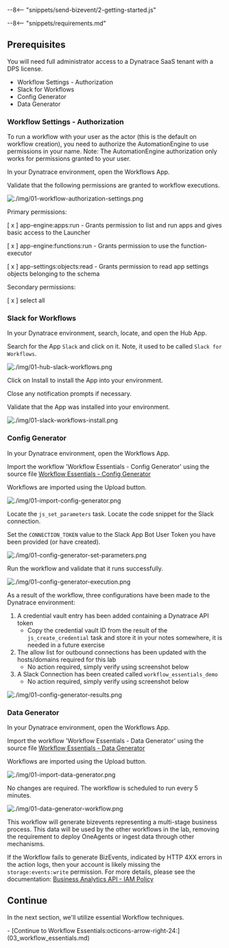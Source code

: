 --8<-- "snippets/send-bizevent/2-getting-started.js"

<!--TODO: Update requirements -->
--8<-- "snippets/requirements.md"

## Prerequisites

You will need full administrator access to a Dynatrace SaaS tenant with a DPS license.

* Workflow Settings - Authorization
* Slack for Workflows
* Config Generator
* Data Generator

### Workflow Settings - Authorization

To run a workflow with your user as the actor (this is the default on workflow creation), you need to authorize the AutomationEngine to use permissions in your name. Note: The AutomationEngine authorization only works for permissions granted to your user.

In your Dynatrace environment, open the Workflows App.

Validate that the following permissions are granted to workflow executions.

![./img/01-workflow-authorization-settings.png](./img/01-workflow-authorization-settings.png)

Primary permissions:

[ x ] app-engine:apps:run - Grants permission to list and run apps and gives basic access to the Launcher

[ x ] app-engine:functions:run - Grants permission to use the function-executor

[ x ] app-settings:objects:read - Grants permission to read app settings objects belonging to the schema

Secondary permissions:

[ x ] select all

### Slack for Workflows

In your Dynatrace environment, search, locate, and open the Hub App.

Search for the App `Slack` and click on it.  Note, it used to be called `Slack for Workflows`.

![./img/01-hub-slack-workflows.png](./img/01-hub-slack-workflows.png)

Click on Install to install the App into your environment.

Close any notification prompts if necessary.

Validate that the App was installed into your environment.

![./img/01-slack-workflows-install.png](./img/01-slack-workflows-install.png)

### Config Generator

In your Dynatrace environment, open the Workflows App.

Import the workflow 'Workflow Essentials - Config Generator' using the source file [Workflow Essentials - Config Generator](https://github.com/dynatrace-wwse/enablement-workflow-essentials/blob/main/lab-guide/assets/dt_wftpl_workflow_essentials_config_generator.yaml)

Workflows are imported using the Upload button.

![./img/01-import-config-generator.png](./img/01-import-config-generator.png)

Locate the `js_set_parameters` task.  Locate the code snippet for the Slack connection.

Set the `CONNECTION_TOKEN` value to the Slack App Bot User Token you have been provided (or have created).

![./img/01-config-generator-set-parameters.png](./img/01-config-generator-set-parameters.png)

Run the workflow and validate that it runs successfully.

![./img/01-config-generator-execution.png](./img/01-config-generator-execution.png)

As a result of the workflow, three configurations have been made to the Dynatrace environment:

1. A credential vault entry has been added containing a Dynatrace API token
    * Copy the credential vault ID from the result of the `js_create_credential` task and store it in your notes somewhere, it is needed in a future exercise
2. The allow list for outbound connections has been updated with the hosts/domains required for this lab
    * No action required, simply verify using screenshot below
3. A Slack Connection has been created called `workflow_essentials_demo`
    * No action required, simply verify using screenshot below

![./img/01-config-generator-results.png](./img/01-config-generator-results.png)

### Data Generator

In your Dynatrace environment, open the Workflows App.

Import the workflow 'Workflow Essentials - Data Generator' using the source file [Workflow Essentials - Data Generator](https://github.com/dynatrace-wwse/enablement-workflow-essentials/blob/main/lab-guide/assets/dt_wftpl_workflow_essentials_data_generator.yaml)

Workflows are imported using the Upload button.

![./img/01-import-data-generator.png](./img/01-import-data-generator.png)

No changes are required.  The workflow is scheduled to run every 5 minutes.

![./img/01-data-generator-workflow.png](./img/01-data-generator-workflow.png)

This workflow will generate bizevents representing a multi-stage business process.  This data will be used by the other workflows in the lab, removing the requirement to deploy OneAgents or ingest data through other mechanisms.

If the Workflow fails to generate BizEvents, indicated by HTTP 4XX errors in the action logs, then your account is likely missing the `storage:events:write` permission.  For more details, please see the documentation: [Business Analytics API - IAM Policy](https://docs.dynatrace.com/docs/observe/business-analytics/ba-api-ingest#iam-policy)

## Continue

In the next section, we'll utilize essential Workflow techniques.

<div class="grid cards" markdown>
- [Continue to Workflow Essentials:octicons-arrow-right-24:](03_workflow_essentials.md)
</div>
